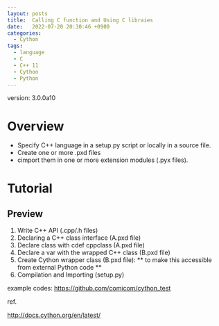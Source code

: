 ```yaml
---
layout: posts
title:  Calling C function and Using C libraies
date:   2022-07-20 20:30:46 +0900
categories:
  - Cython
tags:
  - language
  - C
  - C++ 11
  - Cython
  - Python
---
```


version: 3.0.0a10

# Overview

  - Specify C++ language in a setup.py script or locally in a source file.
  - Create one or more .pxd files
  - cimport them in one or more extension modules (.pyx files).

# Tutorial

## Preview

  1. Write C++ API (.cpp/.h files)
  2. Declaring a C++ class interface (A.pxd file)
  3. Declare class with cdef cppclass (A.pxd file)
  4. Declare a var with the wrapped C++ class (B.pxd file)
  5. Create Cython wrapper class (B.pxd file): ** to make this accessible from external Python code **
  6. Compilation and Importing (setup.py)

example codes: https://github.com/comicom/cython_test

ref.

http://docs.cython.org/en/latest/